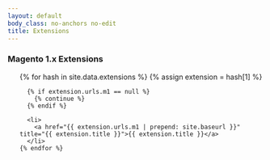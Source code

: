 ```yaml
---
layout: default
body_class: no-anchors no-edit
title: Extensions
---
```


<div class="clearfix products-group group-extensions">
  <h3>Magento 1.x Extensions</h3>
  <ul class="list-products">
    {% for hash in site.data.extensions %}
      {% assign extension = hash[1] %}

      {% if extension.urls.m1 == null %}
        {% continue %}
      {% endif %}

      <li>
        <a href="{{ extension.urls.m1 | prepend: site.baseurl }}" title="{{ extension.title }}">{{ extension.title }}</a>
      </li>
    {% endfor %}
  </ul>
</div>
